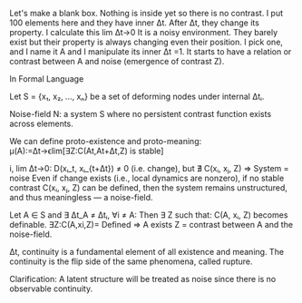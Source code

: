 Let's make a blank box. Nothing is inside yet so there is no contrast. I put 100 elements here and they have inner Δt. After Δt, they change its property. I calculate this lim Δt→0 It is a noisy environment. They barely exist but their property is always changing even their position. I pick one, and I name it A and I manipulate its inner Δt =1. It starts to have a relation or contrast between A and noise (emergence of contrast Z).


In Formal Language

Let S = {x₁, x₂, ..., xₙ} be a set of deforming nodes under internal Δtᵢ.

Noise-field N: a system S where no persistent contrast function exists across elements.

We can define proto-existence and proto-meaning:     
μ(A):=Δt→ϵlim[∃Z:C(At,At+Δt,Z) is stable] 

i, lim Δt→0: D(xᵢ_t, xᵢ_{t+Δt}) ≠ 0 (i.e. change), but ∄ C(xᵢ, xⱼ, Z) ⇒ System = noise 
Even if change exists (i.e., local dynamics are nonzero), if no stable contrast C(xᵢ, xⱼ, Z) can be defined, then the system remains unstructured, and thus meaningless — a noise-field.

Let A ∈ S and ∃ Δt_A ≠ Δtᵢ, ∀i ≠ A: Then ∃ Z such that: C(A, xᵢ, Z) becomes definable. 
∃Z:C(A,xi,Z)= Defined ⇒ A exists Z = contrast between A and the noise-field.

Δt, continuity is a fundamental element of all existence and meaning. The continuity is the flip side of the same phenomena, called rupture. 

Clarification: A latent structure will be treated as noise since there is no observable continuity.